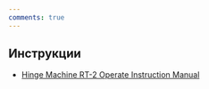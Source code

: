 ```yaml
---
comments: true
---
```


## Инструкции

  * [Hinge Machine RT-2 Operate Instruction Manual](<Hinge Machine RT-2 Operate Instruction Manual.docx>)